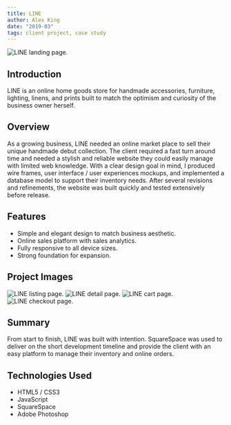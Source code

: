 ```yaml
---
title: LINE
author: Alex King
date: "2019-03"
tags: client project, case study
---
```


<img src="/projects/line/landing.jpg" alt="LINE landing page." class="main-image"/>

## Introduction

LINE is an online home goods store for handmade accessories, furniture, lighting, linens, and prints built to match the optimism and curiosity of the business owner herself.

## Overview

As a growing business, LINE needed an online market place to sell their unique handmade debut collection. The client required a fast turn around time and needed a stylish and reliable website they could easily manage with limited web knowledge.
With a clear design goal in mind, I produced wire frames, user interface / user experiences mockups, and implemented a database model to support their inventory needs. After several revisions and refinements, the website was built quickly and tested extensively before release.

## Features

- Simple and elegant design to match business aesthetic.
- Online sales platform with sales analytics.
- Fully responsive to all device sizes.
- Strong foundation for expansion.

## Project Images

<img src="/projects/line/listing.jpg" alt="LINE listing page." />
<img src="/projects/line/detail.jpg" alt="LINE detail page." />
<img src="/projects/line/cart.jpg" alt="LINE cart page." />
<img src="/projects/line/checkout.jpg" alt="LINE checkout page." />

## Summary

From start to finish, LINE was built with intention. SquareSpace was used to deliver on the short development timeline and provide the client with an easy platform to manage their inventory and online orders.

## Technologies Used

- HTML5 / CSS3
- JavaScript
- SquareSpace
- Adobe Photoshop
